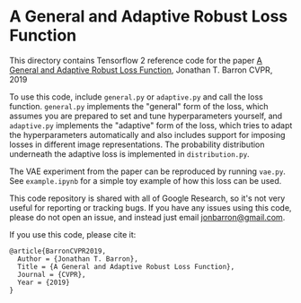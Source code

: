 # A General and Adaptive Robust Loss Function

This directory contains Tensorflow 2 reference code for the paper
[A General and Adaptive Robust Loss Function](https://arxiv.org/abs/1701.03077),
Jonathan T. Barron CVPR, 2019

To use this code, include `general.py` or `adaptive.py` and call the loss
function. `general.py` implements the "general" form of the loss, which assumes
you are prepared to set and tune hyperparameters yourself, and `adaptive.py`
implements the "adaptive" form of the loss, which tries to adapt the
hyperparameters automatically and also includes support for imposing losses in
different image representations. The probability distribution underneath the
adaptive loss is implemented in `distribution.py`.

The VAE experiment from the paper can be reproduced by running `vae.py`. See
`example.ipynb` for a simple toy example of how this loss can be used.

This code repository is shared with all of Google Research, so it's not very
useful for reporting or tracking bugs. If you have any issues using this code,
please do not open an issue, and instead just email jonbarron@gmail.com.

If you use this code, please cite it:
```
@article{BarronCVPR2019,
  Author = {Jonathan T. Barron},
  Title = {A General and Adaptive Robust Loss Function},
  Journal = {CVPR},
  Year = {2019}
}
```
